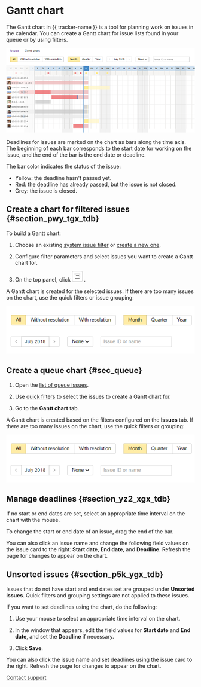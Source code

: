 # Gantt chart

The Gantt chart in {{ tracker-name }} is a tool for planning work on issues in the calendar. You can create a Gantt chart for issue lists found in your queue or by using filters.

![](../../_assets/tracker/gantt.png)

Deadlines for issues are marked on the chart as bars along the time axis. The beginning of each bar corresponds to the start date for working on the issue, and the end of the bar is the end date or deadline.

The bar color indicates the status of the issue:

- Yellow: the deadline hasn't passed yet.
- Red: the deadline has already passed, but the issue is not closed.
- Grey: the issue is closed.

## Create a chart for filtered issues {#section_pwy_tgx_tdb}

To build a Gantt chart:

1. Choose an existing [system issue filter](../user/default-filters.md) or [create a new one](../user/create-filter.md).

1. Configure filter parameters and select issues you want to create a Gantt chart for.

1. On the top panel, click ![](../../_assets/tracker/gantt-ico.png) .

A Gantt chart is created for the selected issues. If there are too many issues on the chart, use the quick filters or issue grouping:

![image](../../_assets/tracker/gantt-filters.png)

## Create a queue chart {#sec_queue}

1. Open the [list of queue issues](../user/queue.md).

1. Use [quick filters](quick-filters.md#section_y5w_chh_11b) to select the issues to create a Gantt chart for.

1. Go to the **Gantt chart** tab.

A Gantt chart is created based on the filters configured on the **Issues** tab. If there are too many issues on the chart, use the quick filters or grouping:

![image](../../_assets/tracker/gantt-filters.png)

## Manage deadlines {#section_yz2_xgx_tdb}

If no start or end dates are set, select an appropriate time interval on the chart with the mouse.

To change the start or end date of an issue, drag the end of the bar.

You can also click an issue name and change the following field values on the issue card to the right: **Start date**, **End date**, and **Deadline**. Refresh the page for changes to appear on the chart.

## Unsorted issues {#section_p5k_ygx_tdb}

Issues that do not have start and end dates set are grouped under **Unsorted issues**. Quick filters and grouping settings are not applied to these issues.

If you want to set deadlines using the chart, do the following:

1. Use your mouse to select an appropriate time interval on the chart.

1. In the window that appears, edit the field values for **Start date** and **End date**, and set the **Deadline** if necessary.

1. Click **Save**.

You can also click the issue name and set deadlines using the issue card to the right. Refresh the page for changes to appear on the chart.


[Contact support](../troubleshooting.md)

